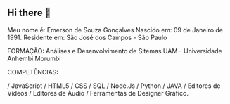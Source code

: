 ## Hi there 👋

Meu nome é: Emerson de Souza Gonçalves
Nascido em: 09 de Janeiro de 1991.
Residente em: São José dos Campos - São Paulo


FORMAÇÃO:
Análises e Desenvolvimento de Sitemas
UAM - Universidade Anhembi Morumbi


COMPETÊNCIAS:

/ JavaScript 
/ HTML5 
/ CSS 
/ SQL
/ Node.Js
/ Python 
/ JAVA
/ Editores de Vídeos 
/ Editores de Áudio 
/ Ferramentas de Designer Gráfico.





<!--
**emersonsg01/emersonsg01** is a ✨ _special_ ✨ repository because its `README.md` (this file) appears on your GitHub profile.

Here are some ideas to get you started:

- 🔭 I’m currently working on ...
- 🌱 I’m currently learning ...
- 👯 I’m looking to collaborate on ...
- 🤔 I’m looking for help with ...
- 💬 Ask me about ...
- 📫 How to reach me: ...
- ⚡ Fun fact: ...
-->

